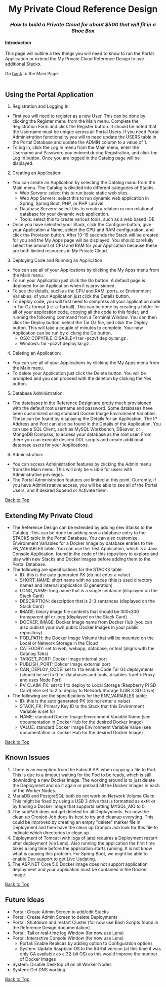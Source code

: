 <h1 align="center">My Private Cloud Reference Design</h1>
<h3 align="center"><i> How to build a Private Cloud for about $500 that will fit in a Shoe Box</i></h3>

#### Introduction
This page will outline a few things you will need to know to run the Portal Application or extend the My Private Cloud Reference Design to use additional Stacks.

Go [back](https://github.com/markreha/myprivatecloud) to the Main Page.
<br/>
<br/>

## Using the Portal Application
1. Registration and Logging In:
  - First you will need to register as a new User. This can be done by clicking the Register menu from the Main menu. Complete the Registration Form and click the Register button. It should be noted that the Username must be unique across all Portal Users. If you need Portal Administration functionality you will to need update the USERS table in the Portal Database and update the ADMIN column to a value of 1.
  - To log in, click the Log In menu from the Main menu, enter the Username and Password you entered during Registration, and click the Log In button. Once you are logged in the Catalog page will be displayed.
2. Creating an Application:
  - You can create an Application by selecting the Catalog manu from the Main menu. The Catalog is divided into different categories of Stacks.
    - Web Servers: select this to run basic static web sites.
    - Web App Servers: select this to run dynamic web application in Spring, Spring Boot, PHP, or PHP Laravel.
    - Database Servers: select this to create a relation or non relational database for your dynamic web application.
    - Tools: select this to create various tools, such as a web based IDE.
  - Once you have selected your Stack, click the Configure button, give your Application a Name, select the CPU and RAM configuration, and click the Provision button. After 10-15 seconds the Stack will be created for you and the My Apps page will be displayed. You should carefully select the amount of CPU and RAM for your Application because these are both limited resources in My Private Cloud.
3. Deploying Code and Running an Application:
  - You can see all of your Applications by clicking the My Apps menu from the Main menu.
  - To run your Application just click the Go button. A default page is deployed for an Application when it is provisioned.
  - To see the details, such as the CPU and RAM, ports, or Environment Variables, of your Application just click the Details button.
  - To deploy code, you will first need to compress all your application code in Tar Gz format (i.e. a Tarball). This can be done by creating a folder for all of your application code, copying all the code to this folder, and running the following command from a Terminal Window. You can then click the Deploy button, select the Tar Gz file, and click the Deploy button. This will take a couple of minutes to complete. Your new Application can be run by clicking the Go button.  
    - OSX: COPYFILE_DISABLE=1 tar -pczvf deploy.tar.gz .
    - Windows: tar -pczvf deploy.tar.gz .
4. Deleting an Application:
  - You can see all of your Applications by clicking the My Apps menu from the Main menu.
  - To delete your Application just click the Delete button. You will be prompted and you can proceed with the deletion by clicking the Yes button.
5. Database Administration:
  - The databases in the Reference Design are pretty much provisioned with the default root username and password. Some databases have been customized using standard Docker Image Environment Variables. These can be found by displaying the Details for an Application. The IP Address and Port can also be found in the Details of the Application. You can use a SQL Client, such as MySQL Workbench, DBeaver, or MongoDB Compass, to access your database as the root user. From there you can execute desired DDL scripts and create additional database users for your Applications.
6. Administration:
  - You can access Administration features by clicking the Admin menu from the Main menu. This will only be visible for users with Administrative privileges.
  - The Portal Administration features are limited at this point. Currently, if you have Administrative access, you will be able to see all of the Portal Users, and if desired Supend or Activate them.

[Back to Top](#introduction)

## Extending My Private Cloud
  - The Reference Design can be extended by adding new Stacks to the Catalog. This can be done by adding new a database entry to the STACKS table in the Portal Database. You can also customize Environment Variables for a Docker Image by database entries to the EN_VARIABLES table. You can use the Test Application, which is a Java Console Application, found in the code of this repository to explore and play with new Stacks and Docker Images before adding them to the Portal Database. 
  - The following are specifications for the STACKS table:
    - ID: this is the auto generated PK (do not enter a value)
    - SHORT_NAME: short name with no spaces (this is used directory names and internal application ID generation)
    - LONG_NAME: long name that is a single sentance (displayed on the Stack Card)
    - DESCRIPTION: description that is 2-3 sentances (displayed on the Stack Card)
    - IMAGE: binary image file contents that should be 300x300 transparent gif or jpeg (displayed on the Stack Card)
    - DOCKER_IMAGE: Docker Image name from Docker Hub (you can also publish your own public Docker Images in your public repository)
    - POD_PATH: the Docker Image Volume that will be mounted on the Local or Network Storage in the Cloud
    - CATEGORY: set to web, webapp, database, or tool (aligns with the Catalog Tabs)
    - TARGET_PORT: Docker Image internal port
    - PUBLISH_PORT: Dokcer Image external port
    - CAN_DEPLOY_CODE: set to 1 to enable Code Tar Gz deployments (should be set to 0 for databases and tools, disables Traefik Proxy and uses Node Port)
    - PV_CLAIM_FK: set to 1 to deploy to Local Storage (Raspberry Pi SD Card) else set to 2 to deploy to Network Storage (USB 3 SD Drive)
  - The following are the specifications for the ENV_VARIABLES table:
    - ID: this is the auto generated PK (do not enter a value)
    - STACK_FK: Primary Key ID to the Stack that this Environment Variable is set for
    - NAME: standard Docker Image Environment Variable Name (see documentation in Docker Hub for the desired Docker Image)
    - VALUE: standard Docker Image Environment Variable Value (see documentation in Docker Hub for the desired Docker Image)

[Back to Top](#introduction)

## Known Issues
1. There is an exception from the Fabric8 API when copying a file to Pod. This is due to a timeout waiting for the Pod to be ready, which is still downloding a new Docker Image. The working around is to just delete the Deployment and do it again or preload all the Docker Images in each of the Worker Nodes.
2. MariaDB and PostgreSQL both do not work on Network Volume Claim. This might be fixed by using a USB 3 drive that is formatted as ext4 or by finding a Docker Image that supports setting MYSQL_AIO to 0.
3. The subPath does not get deleted for all Deployments. For now the clean up Cronjob Job does its best to try and cleanup everyting. This could be improved by creating an empty "delete" marker file in Deployment and then have the clean up Cronjob Job look for this file to indicate which directories to clean up.
4. Deployment of Tomcat (with logs of jars) requires a Deployment restart after deployment (via Lens). Also running the application the first time takes a long time before the application starts running. It is not know what is causing this problem. For Spring Boot, we might be able to enable Dev support to get Live Updating.
5. The ASP.NET Core 5.0 Docker image does not support application deployment and your application must be contained in the Docker image.

[Back to Top](#introduction)

## Future Ideas
  - Portal: Create Admin Screen to add/edit Stacks
  - Portal: Create Admin Screen to delete Deployments
  - Portal: Shutdown and restart Cluster (for now use Bash Scripts found in the Reference Design documentation)
  - Portal: Tail or real-time log Window (for now use Lens)
  - Portal: Interactive Console Window (for now use Lens)
 	- Portal: Enable Replicas by adding option to Configuration options
 	- System: Update Raspbian OS to the 64-bit version (at this time it was only GA available as a 32-bit OS) as this would improve the number of Docker Images
  - System: Disable Desktop UI on all Worker Nodes
  - System: Get DNS working

[Back to Top](#introduction)

